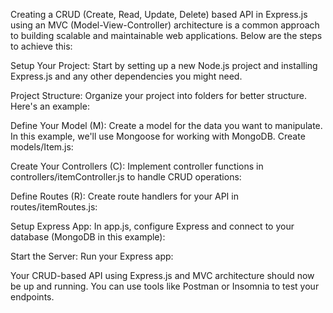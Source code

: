 
Creating a CRUD (Create, Read, Update, Delete) based API in Express.js using an MVC (Model-View-Controller) architecture is a common approach to building scalable and maintainable web applications. Below are the steps to achieve this:

Setup Your Project:
Start by setting up a new Node.js project and installing Express.js and any other dependencies you might need.

Project Structure:
Organize your project into folders for better structure. Here's an example:

Define Your Model (M):
Create a model for the data you want to manipulate. In this example, we'll use Mongoose for working with MongoDB. Create models/Item.js:

Create Your Controllers (C):
Implement controller functions in controllers/itemController.js to handle CRUD operations:

Define Routes (R):
Create route handlers for your API in routes/itemRoutes.js:

Setup Express App:
In app.js, configure Express and connect to your database (MongoDB in this example):

Start the Server:
Run your Express app:

Your CRUD-based API using Express.js and MVC architecture should now be up and running. You can use tools like Postman or Insomnia to test your endpoints.

